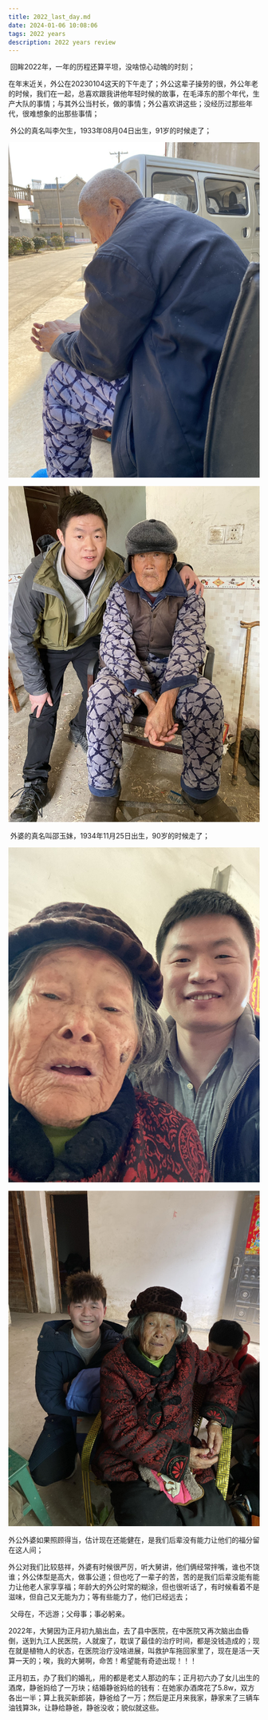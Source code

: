 ```yaml
---
title: 2022_last_day.md
date: 2024-01-06 10:08:06
tags: 2022 years
description: 2022 years review
---
```


​	回眸2022年，一年的历程还算平坦，没啥惊心动魄的时刻；

​	在年末近关，外公在20230104这天的下午走了；外公这辈子操劳的很，外公年老的时候，我们在一起，总喜欢跟我讲他年轻时候的故事，在毛泽东的那个年代，生产大队的事情；与其外公当村长，做的事情；外公喜欢讲这些；没经历过那些年代，很难想象的出那些事情；

​	外公的真名叫李欠生，1933年08月04日出生，91岁的时候走了；

​	<img src="./.assets/gradefather_1.jpg" alt="外公" style="zoom:80%;" />

<img src="./.assets/gradefather_2.jpg" alt="外公" style="zoom:80%;" />

​	外婆的真名叫邵玉妹，1934年11月25日出生，90岁的时候走了；

​	<img src="./.assets/grademother_1.jpg" alt="外婆" style="zoom:80%;" />

<img src="./.assets/grademother_2.jpg" alt="外婆" style="zoom:80%;" />

​	外公外婆如果照顾得当，估计现在还能健在，是我们后辈没有能力让他们的福分留在这人间；

​	外公对我们比较慈祥，外婆有时候很严厉，听大舅讲，他们俩经常拌嘴，谁也不饶谁；外公体型是高大，做事公道；但也吃了一辈子的苦，苦的是我们后辈没能有能力让他老人家享享福；年龄大的外公时常的糊涂，但也很听话了，有时候看着不是滋味，但自己又无能为力；等有些能力了，他们已经远去；

​	父母在，不远游；父母事；事必躬亲。

​	2022年，大舅因为正月初九脑出血，去了县中医院，在中医院又再次脑出血昏倒，送到九江人民医院，人就废了，耽误了最佳的治疗时间，都是没钱造成的；现在就是植物人的状态，在医院治疗没啥进展，叫救护车拖回家里了，现在是活一天算一天的；唉，我的大舅啊，命苦！希望能有奇迹出现！！！

​	正月初五，办了我们的婚礼，用的都是老丈人那边的车；正月初六办了女儿出生的酒席，静爸妈给了一万块；结婚静爸妈给的钱有：在她家办酒席花了5.8w，双方各出一半；算上我买新郎装，静爸给了一万；然后是正月来我家，静家来了三辆车油钱算3k，让静给静爸，静爸没收；貌似就这些。
